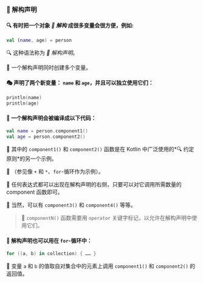  
### 🌟 解构声明

#### 🔍 有时把一个对象 *🧩 解构* 成很多变量会很方便，例如:

```kotlin
val (name, age) = person
```

🔍 这种语法称为 *🔖 解构声明*。

🌈 一个解构声明同时创建多个变量。

#### 🎭 声明了两个新变量： `name` 和 `age`，并且可以独立使用它们：

 ```kotlin
println(name)
println(age)
```

#### 🔄 一个解构声明会被编译成以下代码：

```kotlin
val name = person.component1()
val age = person.component2()
```

🔧 其中的 `component1()` 和 `component2()` 函数是在 Kotlin 中广泛使用的*🔍 约定原则*的另一个示例。

🌟 （参见像 `+` 和 `*`、`for`-循环作为示例）。

🎨 任何表达式都可以出现在解构声明的右侧，只要可以对它调用所需数量的 component 函数即可。

🚀 当然，可以有 `component3()` 和 `component4()` 等等。

> 🔑 `componentN()` 函数需要用 `operator` 关键字标记，以允许在解构声明中使用它们。

#### 🔄 解构声明也可以用在 `for`-循环中：

```kotlin
for ((a, b) in collection) { …… }
```

🔄 变量 `a` 和 `b` 的值取自对集合中的元素上调用 `component1()` 和 `component2()` 的返回值。